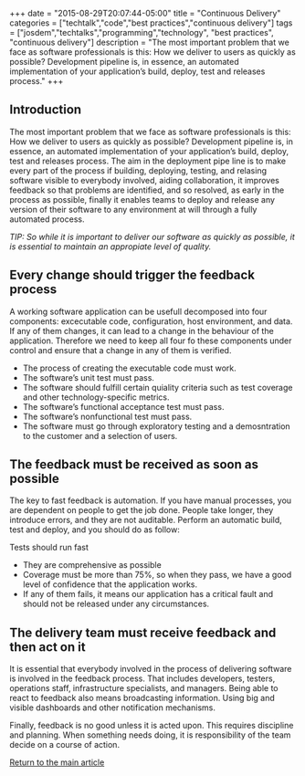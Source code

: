+++
date = "2015-08-29T20:07:44-05:00"
title = "Continuous Delivery"
categories = ["techtalk","code","best practices","continuous delivery"]
tags = ["josdem","techtalks","programming","technology", "best practices", "continuous delivery"]
description = "The most important problem that we face as software professionals is this: How we deliver to users as quickly as possible? Development pipeline is, in essence, an automated implementation of your application’s build, deploy, test and releases process."
+++

## Introduction
The most important problem that we face as software professionals is this: How we deliver to users as quickly as possible? Development pipeline is, in essence, an automated implementation of your application’s build, deploy, test and releases process. The aim in the deployment pipe line is to make every part of the process if building, deploying, testing, and relasing software visible to everybody involved, aiding collaboration, it improves feedback so that problems are identified, and so resolved, as early in the process as possible, finally it enables teams to deploy and release any version of their software to any environment at will through a fully automated process.


*TIP: So while it is important to deliver our software as quickly as possible, it is essential to maintain an appropiate level of quality.*

## Every change should trigger the feedback process
A working software application can be usefull decomposed into four components: excecutable code, configuration, host environment, and data. If any of them changes, it can lead to a change in the behaviour of the application. Therefore we need to keep all four fo these components under control and ensure that a change in any of them is verified.

* The process of creating the executable code must work.
* The software’s unit test must pass.
* The software should fulfill certain quiality criteria such as test coverage and other technology-specific metrics.
* The software’s functional acceptance test must pass.
* The software’s nonfunctional test must pass.
* The software must go through exploratory testing and a demosntration to the customer and a selection of users.

## The feedback must be received as soon as possible
The key to fast feedback is automation. If you have manual processes, you are dependent on people to get the job done. People take longer, they introduce errors, and they are not auditable. Perform an automatic build, test and deploy, and you should do as follow:

Tests should run fast

* They are comprehensive as possible
* Coverage must be more than 75%, so when they pass, we have a good level of confidence that the application works.
* If any of them fails, it means our application has a critical fault and should not be released under any circumstances.

## The delivery team must receive feedback and then act on it
It is essential that everybody involved in the process of delivering software is involved in the feedback process. That includes developers, testers, operations staff, infrastructure specialists, and managers. Being able to react to feedback also means broadcasting information. Using big and visible dashboards and other notification mechanisms.

Finally, feedback is no good unless it is acted upon. This requires discipline and planning. When something needs doing, it is responsibility of the team decide on a course of action.

[Return to the main article](/techtalk/best_practices)
